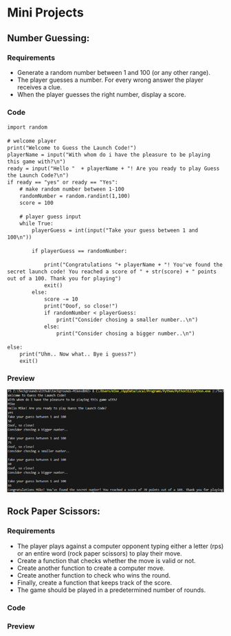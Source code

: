 # Mini Projects

## Number Guessing:

### Requirements
- Generate a random number between 1 and 100 (or any other range).
- The player guesses a number. For every wrong answer the player receives a clue.
- When the player guesses the right number, display a score.


### Code

    import random

    # welcome player
    print("Welcome to Guess the Launch Code!")
    playerName = input("With whom do i have the pleasure to be playing this game with?\n")
    ready = input("Hello "  + playerName + "! Are you ready to play Guess the Launch Code?\n")
    if ready == "yes" or ready == "Yes":
        # make random number between 1-100
        randomNumber = random.randint(1,100)
        score = 100

        # player guess input
        while True:   
            playerGuess = int(input("Take your guess between 1 and 100\n"))

            if playerGuess == randomNumber:

                print("Congratulations "+ playerName + "! You've found the secret launch code! You reached a score of " + str(score) + " points out of a 100. Thank you for playing")
                exit()
            else:
                score -= 10
                print("Ooof, so close!")
                if randomNumber < playerGuess:
                    print("Consider chosing a smaller number..\n")
                else:
                    print("Consider chosing a bigger number..\n")
                            
    else:
        print("Uhm.. Now what.. Bye i guess?")
        exit()


### Preview

![Alt text](../00_includes/0909_numberguesser.png)

## Rock Paper Scissors:
### Requirements
- The player plays against a computer opponent typing either a letter (rps) or an entire word (rock paper scissors) to play their move.
- Create a function that checks whether the move is valid or not.
- Create another function to create a computer move.
- Create another function to check who wins the round.
- Finally, create a function that keeps track of the score.
- The game should be played in a predetermined number of rounds.

### Code

### Preview


